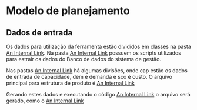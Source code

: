 # Modelo de planejamento

## Dados de entrada

Os dados para utilização da ferramenta estão divididos em classes na pasta [An Internal Link](/data).
Na pasta [An Internal Link](/SQL) possuem os scripts utilizados para estrair os dados do Banco de dados do sistema de gestão.

Nas pastas [An Internal Link](\data\class4) há algumas divisões, onde cap estão os dados de entrada de capacidade, dem é demanda e sco é custo.
O arquivo principal para estrutura de produto é [An Internal Link](\data\class4\4AA.dat)

Gerando estes dados e executando o código [An Internal Link](main.py) o arquivo será gerado, como o [An Internal Link](4AA1111.txt)
